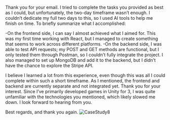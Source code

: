 Thank you for your email. I tried to complete the tasks you provided as best as I could, but unfortunately, the two-day timeframe wasn’t enough. I couldn’t dedicate my full two days to this, so I used AI tools to help me finish on time. To briefly summarize what I accomplished:

-On the frontend side, I can say I almost achieved what I aimed for. This was my first time working with React, but I managed to create something that seems to work across different platforms.
-On the backend side, I was able to test API requests; my POST and GET methods are functional, but I only tested them through Postman, so I couldn’t fully integrate the project. I also managed to set up MongoDB and add it to the backend, but I didn’t have the chance to explore the Stripe API.

I believe I learned a lot from this experience, even though this was all I could complete within such a short timeframe. As I mentioned, the frontend and backend are currently separate and not integrated yet. Thank you for your interest. Since I’ve primarily developed games in Unity for 3, I was quite unfamiliar with the technologies you mentioned, which likely slowed me down. I look forward to hearing from you.

Best regards, and thank you again.
![CaseStudy8](https://github.com/user-attachments/assets/09413ac2-06bf-478b-9f3f-cb0ef087411e)
